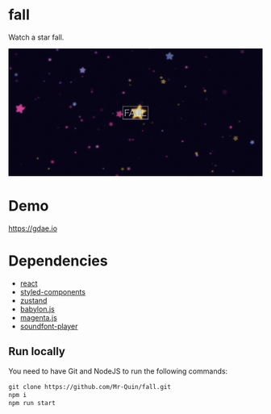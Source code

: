 # fall
Watch a star fall.

![alt text](./img/sample.png "Title Screenshot")


# Demo
https://gdae.io


# Dependencies
* [react](https://reactjs.org/)
* [styled-components](https://styled-components.com/)
* [zustand](https://github.com/pmndrs/zustand)
* [babylon.js](https://www.babylonjs.com/)
* [magenta.js](https://github.com/magenta/magenta-js)
* [soundfont-player](https://github.com/danigb/soundfont-player)


## Run locally
You need to have Git and NodeJS to run the following commands:

    git clone https://github.com/Mr-Quin/fall.git
    npm i
    npm run start
